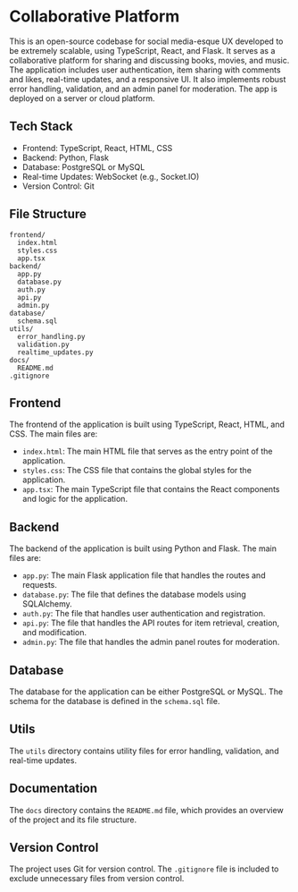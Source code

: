 # Collaborative Platform

This is an open-source codebase for social media-esque UX developed to be extremely scalable, using TypeScript, React, and Flask. It serves as a collaborative platform for sharing and discussing books, movies, and music. The application includes user authentication, item sharing with comments and likes, real-time updates, and a responsive UI. It also implements robust error handling, validation, and an admin panel for moderation. The app is deployed on a server or cloud platform.

## Tech Stack

- Frontend: TypeScript, React, HTML, CSS
- Backend: Python, Flask
- Database: PostgreSQL or MySQL
- Real-time Updates: WebSocket (e.g., Socket.IO)
- Version Control: Git

## File Structure

```
frontend/
  index.html
  styles.css
  app.tsx
backend/
  app.py
  database.py
  auth.py
  api.py
  admin.py
database/
  schema.sql
utils/
  error_handling.py
  validation.py
  realtime_updates.py
docs/
  README.md
.gitignore
```

## Frontend

The frontend of the application is built using TypeScript, React, HTML, and CSS. The main files are:

- `index.html`: The main HTML file that serves as the entry point of the application.
- `styles.css`: The CSS file that contains the global styles for the application.
- `app.tsx`: The main TypeScript file that contains the React components and logic for the application.

## Backend

The backend of the application is built using Python and Flask. The main files are:

- `app.py`: The main Flask application file that handles the routes and requests.
- `database.py`: The file that defines the database models using SQLAlchemy.
- `auth.py`: The file that handles user authentication and registration.
- `api.py`: The file that handles the API routes for item retrieval, creation, and modification.
- `admin.py`: The file that handles the admin panel routes for moderation.

## Database

The database for the application can be either PostgreSQL or MySQL. The schema for the database is defined in the `schema.sql` file.

## Utils

The `utils` directory contains utility files for error handling, validation, and real-time updates.

## Documentation

The `docs` directory contains the `README.md` file, which provides an overview of the project and its file structure.

## Version Control

The project uses Git for version control. The `.gitignore` file is included to exclude unnecessary files from version control.

